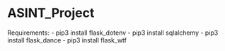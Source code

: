 # ASINT_Project

Requirements: 
    - pip3 install flask_dotenv
    - pip3 install sqlalchemy
    - pip3 install flask_dance
    - pip3 install flask_wtf
